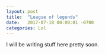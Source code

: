```yaml
---
layout: post
title:  "League of legends"
date:   2017-07-18 00:00:01 -0700
categories: Lol
---
```

I will be writing stuff here pretty soon.
